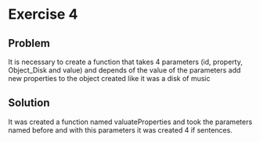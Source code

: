 # Exercise 4

## Problem

It is necessary to create a function that takes 4 parameters (id, property, Object_Disk and value) and depends of the value of the parameters add new properties to the object created like it was a disk of music

## Solution

It was created a function named valuateProperties and took the parameters named before and with this parameters it was created 4 if sentences.